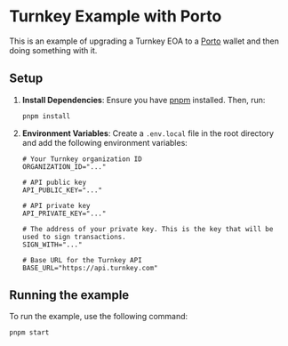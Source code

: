 # Turnkey Example with Porto

This is an example of upgrading a Turnkey EOA to a [Porto](https://porto.sh/) wallet and then doing something with it.


## Setup

1.  **Install Dependencies**: Ensure you have [pnpm](https://pnpm.io/) installed. Then, run:

    ```bash
    pnpm install
    ```

2.  **Environment Variables**: Create a `.env.local` file in the root directory and add the following environment variables:

    ```
    # Your Turnkey organization ID
    ORGANIZATION_ID="..."

    # API public key
    API_PUBLIC_KEY="..."

    # API private key
    API_PRIVATE_KEY="..."

    # The address of your private key. This is the key that will be used to sign transactions.
    SIGN_WITH="..."

    # Base URL for the Turnkey API
    BASE_URL="https://api.turnkey.com"
    ```

## Running the example

To run the example, use the following command:

```bash
pnpm start
```
